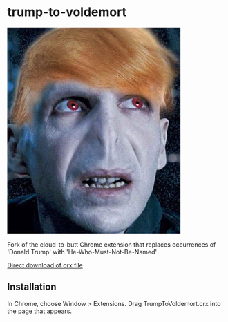 trump-to-voldemort
=============

![](logo.png)

Fork of the cloud-to-butt Chrome extension that replaces occurrences of 'Donald Trump' with 'He-Who-Must-Not-Be-Named'

[Direct download of crx file](https://github.com/NyckJohnson/trump-to-voldemort/blob/master/CloudToButt.crx?raw=true)


Installation
------------

In Chrome, choose Window > Extensions.  Drag TrumpToVoldemort.crx into the page that appears.
